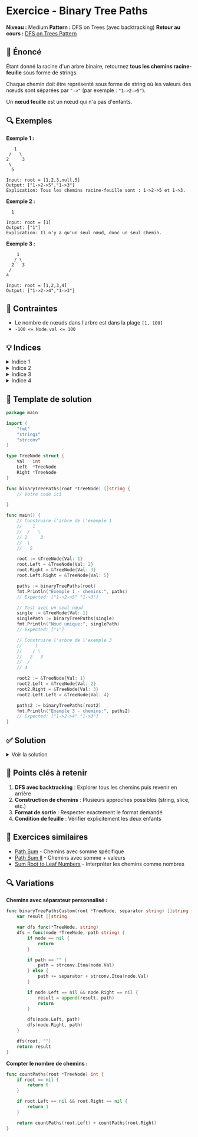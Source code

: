 # Exercice - Binary Tree Paths

**Niveau :** Medium
**Pattern :** DFS on Trees (avec backtracking)
**Retour au cours :** [DFS on Trees Pattern](../../courses/05-dfs-tree.md)

## 📝 Énoncé

Étant donné la racine d'un arbre binaire, retournez **tous les chemins racine-feuille** sous forme de strings.

Chaque chemin doit être représenté sous forme de string où les valeurs des nœuds sont séparées par `"->"` (par exemple : `"1->2->5"`).

Un **nœud feuille** est un nœud qui n'a pas d'enfants.

## 🔍 Exemples

**Exemple 1 :**
```
   1
 /   \
2     3
 \
  5

Input: root = [1,2,3,null,5]
Output: ["1->2->5","1->3"]
Explication: Tous les chemins racine-feuille sont : 1->2->5 et 1->3.
```

**Exemple 2 :**
```
  1

Input: root = [1]
Output: ["1"]
Explication: Il n'y a qu'un seul nœud, donc un seul chemin.
```

**Exemple 3 :**
```
    1
   / \
  2   3
 /
4

Input: root = [1,2,3,4]
Output: ["1->2->4","1->3"]
```

## 🎯 Contraintes

- Le nombre de nœuds dans l'arbre est dans la plage `[1, 100]`
- `-100 <= Node.val <= 100`

## 💡 Indices

<details>
<summary>Indice 1</summary>

C'est un problème de **DFS avec backtracking**. Maintenez le chemin actuel sous forme de string et ajoutez-le au résultat quand vous atteignez une feuille.

</details>

<details>
<summary>Indice 2</summary>

Vous pouvez construire le chemin de deux façons : soit en accumulant une string, soit en maintenant une liste de valeurs que vous convertissez en string à la fin.

</details>

<details>
<summary>Indice 3</summary>

Attention au format : il ne doit pas y avoir de `"->"` au début ou à la fin du chemin.

</details>

<details>
<summary>Indice 4</summary>

Alternative : passez le chemin par valeur au lieu d'utiliser le backtracking explicite.

</details>

## 🔨 Template de solution

```go
package main

import (
    "fmt"
    "strings"
    "strconv"
)

type TreeNode struct {
    Val   int
    Left  *TreeNode
    Right *TreeNode
}

func binaryTreePaths(root *TreeNode) []string {
    // Votre code ici

}

func main() {
    // Construire l'arbre de l'exemple 1
    //    1
    //  /   \
    // 2     3
    //  \
    //   5

    root := &TreeNode{Val: 1}
    root.Left = &TreeNode{Val: 2}
    root.Right = &TreeNode{Val: 3}
    root.Left.Right = &TreeNode{Val: 5}

    paths := binaryTreePaths(root)
    fmt.Println("Exemple 1 - chemins:", paths)
    // Expected: ["1->2->5" "1->3"]

    // Test avec un seul nœud
    single := &TreeNode{Val: 1}
    singlePath := binaryTreePaths(single)
    fmt.Println("Nœud unique:", singlePath)
    // Expected: ["1"]

    // Construire l'arbre de l'exemple 3
    //     1
    //    / \
    //   2   3
    //  /
    // 4

    root2 := &TreeNode{Val: 1}
    root2.Left = &TreeNode{Val: 2}
    root2.Right = &TreeNode{Val: 3}
    root2.Left.Left = &TreeNode{Val: 4}

    paths2 := binaryTreePaths(root2)
    fmt.Println("Exemple 3 - chemins:", paths2)
    // Expected: ["1->2->4" "1->3"]
}
```

## ✅ Solution

<details>
<summary>Voir la solution</summary>

```go
func binaryTreePaths(root *TreeNode) []string {
    var result []string
    var currentPath []string

    var dfs func(*TreeNode)
    dfs = func(node *TreeNode) {
        if node == nil {
            return
        }

        // Ajouter le nœud actuel au chemin
        currentPath = append(currentPath, strconv.Itoa(node.Val))

        // Si c'est une feuille, ajouter le chemin au résultat
        if node.Left == nil && node.Right == nil {
            result = append(result, strings.Join(currentPath, "->"))
        } else {
            // Explorer les enfants
            dfs(node.Left)
            dfs(node.Right)
        }

        // Backtracking: retirer le nœud du chemin
        currentPath = currentPath[:len(currentPath)-1]
    }

    dfs(root)
    return result
}
```

**Version avec passage par valeur (plus simple) :**

```go
func binaryTreePaths(root *TreeNode) []string {
    var result []string

    var dfs func(*TreeNode, string)
    dfs = func(node *TreeNode, path string) {
        if node == nil {
            return
        }

        // Construire le nouveau chemin
        if path == "" {
            path = strconv.Itoa(node.Val)
        } else {
            path += "->" + strconv.Itoa(node.Val)
        }

        // Si c'est une feuille, ajouter le chemin
        if node.Left == nil && node.Right == nil {
            result = append(result, path)
            return
        }

        // Explorer les enfants avec le nouveau chemin
        dfs(node.Left, path)
        dfs(node.Right, path)
    }

    dfs(root, "")
    return result
}
```

**Version avec slice de valeurs :**

```go
func binaryTreePaths(root *TreeNode) []string {
    var result []string

    var dfs func(*TreeNode, []int)
    dfs = func(node *TreeNode, path []int) {
        if node == nil {
            return
        }

        // Ajouter le nœud actuel (crée une nouvelle slice)
        newPath := append(path, node.Val)

        // Si c'est une feuille, convertir et ajouter
        if node.Left == nil && node.Right == nil {
            var pathStr []string
            for _, val := range newPath {
                pathStr = append(pathStr, strconv.Itoa(val))
            }
            result = append(result, strings.Join(pathStr, "->"))
            return
        }

        // Explorer les enfants
        dfs(node.Left, newPath)
        dfs(node.Right, newPath)
    }

    dfs(root, []int{})
    return result
}
```

**Version itérative :**

```go
func binaryTreePaths(root *TreeNode) []string {
    if root == nil {
        return []string{}
    }

    var result []string

    type pair struct {
        node *TreeNode
        path string
    }

    stack := []pair{{root, strconv.Itoa(root.Val)}}

    for len(stack) > 0 {
        current := stack[len(stack)-1]
        stack = stack[:len(stack)-1]

        node := current.node
        path := current.path

        // Si c'est une feuille, ajouter le chemin
        if node.Left == nil && node.Right == nil {
            result = append(result, path)
            continue
        }

        // Ajouter les enfants à la stack
        if node.Right != nil {
            stack = append(stack, pair{node.Right, path + "->" + strconv.Itoa(node.Right.Val)})
        }
        if node.Left != nil {
            stack = append(stack, pair{node.Left, path + "->" + strconv.Itoa(node.Left.Val)})
        }
    }

    return result
}
```

**Simulation pour l'arbre d'exemple :**

```
        1
      /   \
     2     3
      \
       5

dfs(1, ""):
  path = "1"
  1 n'est pas une feuille

  dfs(2, "1"):
    path = "1->2"
    2 n'est pas une feuille

    dfs(nil, "1->2"): return (pas d'enfant gauche)
    dfs(5, "1->2"):
      path = "1->2->5"
      5 est une feuille → ajouter "1->2->5" au résultat

  dfs(3, "1"):
    path = "1->3"
    3 est une feuille → ajouter "1->3" au résultat

Résultat: ["1->2->5", "1->3"]
```

**Complexité :**
- Temps : O(N * H) où N = nombre de nœuds, H = hauteur
  - Pour chaque feuille, on construit un chemin de longueur H
- Espace : O(N * H) pour stocker tous les chemins + O(H) pour la pile de récursion

**Points critiques :**
1. **Format du chemin** : Utiliser `"->"` comme séparateur
2. **Condition de feuille** : `node.Left == nil && node.Right == nil`
3. **Backtracking** : Si vous modifiez le chemin en place, pensez à le restaurer
4. **Conversion string** : Utiliser `strconv.Itoa()` pour les entiers

</details>

## 🎯 Points clés à retenir

1. **DFS avec backtracking** : Explorer tous les chemins puis revenir en arrière
2. **Construction de chemins** : Plusieurs approches possibles (string, slice, etc.)
3. **Format de sortie** : Respecter exactement le format demandé
4. **Condition de feuille** : Vérifier explicitement les deux enfants

## 🚀 Exercices similaires

- [Path Sum](../easy/path-sum.md) - Chemins avec somme spécifique
- [Path Sum II](../medium/path-sum-ii.md) - Chemins avec somme + valeurs
- [Sum Root to Leaf Numbers](../medium/sum-root-leaf.md) - Interpréter les chemins comme nombres

## 🔍 Variations

**Chemins avec séparateur personnalisé :**
```go
func binaryTreePathsCustom(root *TreeNode, separator string) []string {
    var result []string

    var dfs func(*TreeNode, string)
    dfs = func(node *TreeNode, path string) {
        if node == nil {
            return
        }

        if path == "" {
            path = strconv.Itoa(node.Val)
        } else {
            path += separator + strconv.Itoa(node.Val)
        }

        if node.Left == nil && node.Right == nil {
            result = append(result, path)
            return
        }

        dfs(node.Left, path)
        dfs(node.Right, path)
    }

    dfs(root, "")
    return result
}
```

**Compter le nombre de chemins :**
```go
func countPaths(root *TreeNode) int {
    if root == nil {
        return 0
    }

    if root.Left == nil && root.Right == nil {
        return 1
    }

    return countPaths(root.Left) + countPaths(root.Right)
}
```